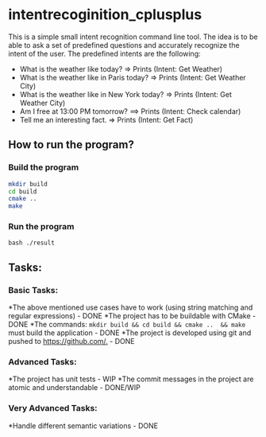 # intentrecoginition_cplusplus #

This is a simple small intent recognition command line tool.
The idea is to be able to ask a set of predefined questions and accurately recognize the intent of the user. The predefined intents are the following:

* What is the weather like today? => Prints (Intent: Get Weather)
* What is the weather like in Paris today? => Prints (Intent: Get Weather City)
* What is the weather like in New York today? => Prints (Intent: Get Weather City)
* Am I free at 13:00 PM tomorrow? ==> Prints (Intent: Check calendar)
* Tell me an interesting fact. => Prints (Intent: Get Fact)

## How to run the program? ##

### Build the program ###

```bash
mkdir build
cd build
cmake ..
make 
```

### Run the program ###
```bash ./result ```

## Tasks: ##

### Basic Tasks: ###
*The above mentioned use cases have to work (using string matching and regular expressions) - DONE
*The project has to be buildable with CMake - DONE
*The commands: `mkdir build && cd build && cmake ..  && make` must build the application - DONE
*The project is developed using git and pushed to <https://github.com/.> - DONE

### Advanced Tasks: ###
*The project has unit tests - WIP
*The commit messages in the project are atomic and understandable - DONE/WIP

### Very Advanced Tasks: ###
*Handle different semantic variations - DONE
